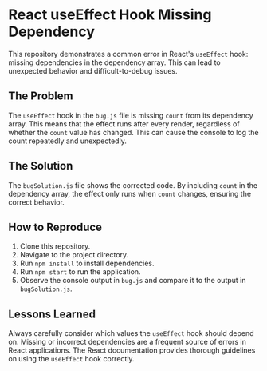 # React useEffect Hook Missing Dependency

This repository demonstrates a common error in React's `useEffect` hook: missing dependencies in the dependency array.  This can lead to unexpected behavior and difficult-to-debug issues.

## The Problem

The `useEffect` hook in the `bug.js` file is missing `count` from its dependency array. This means that the effect runs after every render, regardless of whether the `count` value has changed.  This can cause the console to log the count repeatedly and unexpectedly.

## The Solution

The `bugSolution.js` file shows the corrected code.  By including `count` in the dependency array, the effect only runs when `count` changes, ensuring the correct behavior.

## How to Reproduce

1. Clone this repository.
2. Navigate to the project directory.
3. Run `npm install` to install dependencies.
4. Run `npm start` to run the application.
5. Observe the console output in `bug.js` and compare it to the output in `bugSolution.js`. 

## Lessons Learned

Always carefully consider which values the `useEffect` hook should depend on.  Missing or incorrect dependencies are a frequent source of errors in React applications.  The React documentation provides thorough guidelines on using the `useEffect` hook correctly.